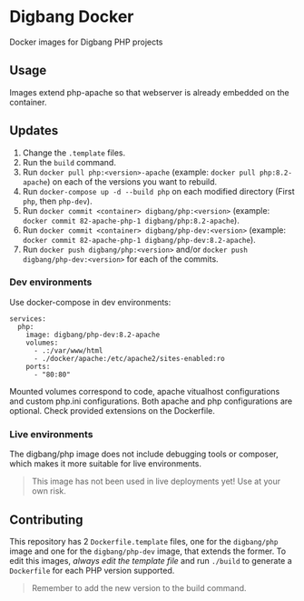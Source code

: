 # Digbang Docker
Docker images for Digbang PHP projects

## Usage
Images extend php-apache so that webserver is already embedded on the container.

## Updates

1. Change the `.template` files.
2. Run the `build` command.
3. Run `docker pull php:<version>-apache` (example: `docker pull php:8.2-apache`) on each of the versions you want to rebuild.
4. Run `docker-compose up -d --build php` on each modified directory (First `php`, then `php-dev`).
5. Run `docker commit <container> digbang/php:<version>` (example: `docker commit 82-apache-php-1 digbang/php:8.2-apache`).
6. Run `docker commit <container> digbang/php-dev:<version>` (example: `docker commit 82-apache-php-1 digbang/php-dev:8.2-apache`).
7. Run `docker push digbang/php:<version>` and/or `docker push digbang/php-dev:<version>` for each of the commits.


### Dev environments
Use docker-compose in dev environments:

```
services:
  php:
    image: digbang/php-dev:8.2-apache
    volumes:
      - .:/var/www/html
      - ./docker/apache:/etc/apache2/sites-enabled:ro
    ports:
      - "80:80"
```

Mounted volumes correspond to code, apache vitualhost configurations and custom php.ini configurations. Both apache and php configurations are optional.
Check provided extensions on the Dockerfile.

### Live environments
The digbang/php image does not include debugging tools or composer, which makes it more suitable for live environments.

> This image has not been used in live deployments yet! Use at your own risk.

## Contributing
This repository has 2 `Dockerfile.template` files, one for the `digbang/php` image and one for the `digbang/php-dev` image, that extends the former.
To edit this images, *always edit the template file* and run `./build` to generate a `Dockerfile` for each PHP version supported.
> Remember to add the new version to the build command.
